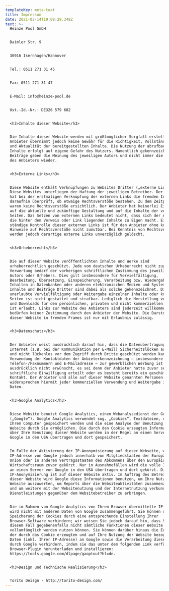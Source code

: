 ```yaml
---
templateKey: meta-text
title: Impressum
date: 2021-02-14T19:08:29.348Z
text: >-
  Heinze Pool GmbH


  Daimler Str. 9


  30916 Isernhagen/Hannover


  Tel.: 0511 271 31 45


  Fax: 0511 271 31 47


  E-Mail: info@heinze-pool.de


  Ust.-Id.-Nr.: DE326 579 682


  <h3>Inhalte dieser Website</h3>


  Die Inhalte dieser Website werden mit größtmöglicher Sorgfalt erstellt. Der
  Anbieter übernimmt jedoch keine Gewähr für die Richtigkeit, Vollständigkeit
  und Aktualität der bereitgestellten Inhalte. Die Nutzung der abrufbaren
  Inhalte erfolgt auf eigene Gefahr des Nutzers. Namentlich gekennzeichnete
  Beiträge geben die Meinung des jeweiligen Autors und nicht immer die Meinung
  des Anbieters wieder.


  <h3>Externe Links</h3>


  Diese Website enthält Verknüpfungen zu Websites Dritter („externe Links“).
  Diese Websites unterliegen der Haftung der jeweiligen Betreiber. Der Anbieter
  hat bei der erstmaligen Verknüpfung der externen Links die fremden Inhalte
  daraufhin überprüft, ob etwaige Rechtsverstöße bestehen. Zu dem Zeitpunkt
  waren keine Rechtsverstöße ersichtlich. Der Anbieter hat keinerlei Einfluss
  auf die aktuelle und zukünftige Gestaltung und auf die Inhalte der verknüpften
  Seiten. Das Setzen von externen Links bedeutet nicht, dass sich der Anbieter
  die hinter dem Verweis oder Link liegenden Inhalte zu Eigen macht. Eine
  ständige Kontrolle dieser externen Links ist für den Anbieter ohne konkrete
  Hinweise auf Rechtsverstöße nicht zumutbar. Bei Kenntnis von Rechtsverstößen
  werden jedoch derartige externe Links unverzüglich gelöscht.


  <h3>Urheberrecht</h3>


  Die auf dieser Website veröffentlichten Inhalte und Werke sind
  urheberrechtlich geschützt. Jede vom deutschen Urheberrecht nicht zugelassene
  Verwertung bedarf der vorherigen schriftlichen Zustimmung des jeweiligen
  Autors oder Urhebers. Dies gilt insbesondere für Vervielfältigung,
  Bearbeitung, Übersetzung, Einspeicherung, Verarbeitung bzw. Wiedergabe von
  Inhalten in Datenbanken oder anderen elektronischen Medien und Systemen.
  Inhalte und Beiträge Dritter sind dabei als solche gekennzeichnet. Die
  unerlaubte Vervielfältigung oder Weitergabe einzelner Inhalte oder kompletter
  Seiten ist nicht gestattet und strafbar. Lediglich die Herstellung von Kopien
  und Downloads für den persönlichen, privaten und nicht kommerziellen Gebrauch
  ist erlaubt. Links zur Website des Anbieters sind jederzeit willkommen und
  bedürfen keiner Zustimmung durch den Anbieter der Website. Die Darstellung
  dieser Website in fremden Frames ist nur mit Erlaubnis zulässig.


  <h3>Datenschutz</h3>


  Der Anbieter weist ausdrücklich darauf hin, dass die Datenübertragung im
  Internet (z.B. bei der Kommunikation per E-Mail) Sicherheitslücken aufweisen
  und nicht lückenlos vor dem Zugriff durch Dritte geschützt werden kann. Die
  Verwendung der Kontaktdaten der Anbieterkennzeichnung – insbesondere der
  Telefon-/Faxnummern und E-Mailadresse – zur gewerblichen Werbung ist
  ausdrücklich nicht erwünscht, es sei denn der Anbieter hatte zuvor seine
  schriftliche Einwilligung erteilt oder es besteht bereits ein geschäftlicher
  Kontakt. Der Anbieter und alle auf dieser Website genannten Personen
  widersprechen hiermit jeder kommerziellen Verwendung und Weitergabe ihrer
  Daten.


  <h3>Google Analytics</h3>


  Diese Website benutzt Google Analytics, einen Webanalysedienst der Google Inc.
  („Google“). Google Analytics verwendet sog. „Cookies“, Textdateien, die auf
  Ihrem Computer gespeichert werden und die eine Analyse der Benutzung der
  Website durch Sie ermöglichen. Die durch den Cookie erzeugten Informationen
  über Ihre Benutzung dieser Website werden in der Regel an einen Server von
  Google in den USA übertragen und dort gespeichert.


  Im Falle der Aktivierung der IP-Anonymisierung auf dieser Webseite, wird Ihre
  IP-Adresse von Google jedoch innerhalb von Mitgliedstaaten der Europäischen
  Union oder in anderen Vertragsstaaten des Abkommens über den Europäischen
  Wirtschaftsraum zuvor gekürzt. Nur in Ausnahmefällen wird die volle IP-Adresse
  an einen Server von Google in den USA übertragen und dort gekürzt. Die
  IP-Anonymisierung ist auf dieser Website aktiv. Im Auftrag des Betreibers
  dieser Website wird Google diese Informationen benutzen, um Ihre Nutzung der
  Website auszuwerten, um Reports über die Websiteaktivitäten zusammenzustellen
  und um weitere mit der Websitenutzung und der Internetnutzung verbundene
  Dienstleistungen gegenüber dem Websitebetreiber zu erbringen.


  Die im Rahmen von Google Analytics von Ihrem Browser übermittelte IP-Adresse
  wird nicht mit anderen Daten von Google zusammengeführt. Sie können die
  Speicherung der Cookies durch eine entsprechende Einstellung Ihrer
  Browser-Software verhindern; wir weisen Sie jedoch darauf hin, dass Sie in
  diesem Fall gegebenenfalls nicht sämtliche Funktionen dieser Website
  vollumfänglich werden nutzen können. Sie können darüber hinaus die Erfassung
  der durch das Cookie erzeugten und auf Ihre Nutzung der Website bezogenen
  Daten (inkl. Ihrer IP-Adresse) an Google sowie die Verarbeitung dieser Daten
  durch Google verhindern, indem sie das unter dem folgenden Link verfügbare
  Browser-Plugin herunterladen und installieren:
  https://tools.google.com/dlpage/gaoptout?hl=de.


  <h3>Design und Technische Realisierung</h3>


  Torito Deisgn - http://torito-design.com/
---
```


